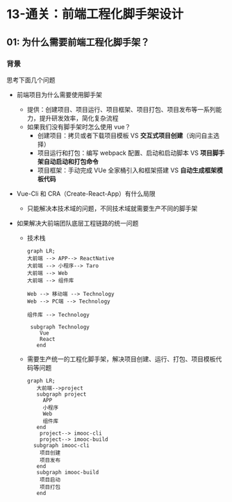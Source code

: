 # 13-通关：前端工程化脚手架设计

## 01: 为什么需要前端工程化脚手架？

### 背景

思考下面几个问题

* 前端项目为什么需要使用脚手架

  * 提供：创建项目、项目运行、项目框架、项目打包、项目发布等一系列能力，提升研发效率，简化复杂流程
  * 如果我们没有脚手架时怎么使用 vue？
    * 创建项目：拷贝或者下载项目模板 VS **交互式项目创建**（询问自主选择）
    * 项目运行和打包：编写 webpack 配置、启动和启动脚本 VS **项目脚手架自动启动和打包命令**
    * 项目框架：手动完成 VUe 全家桶引入和框架搭建 VS **自动生成框架模板代码**

* Vue-Cli 和 CRA（Create-React-App）有什么局限

  * 只能解决本技术域的问题，不同技术域就需要生产不同的脚手架

* 如果解决大前端团队底层工程链路的统一问题

  * 技术栈

    ```mermaid
    graph LR;
    大前端 --> APP--> ReactNative
    大前端 --> 小程序--> Taro
    大前端 --> Web
    大前端 --> 组件库
    
    Web --> 移动端 --> Technology
    Web --> PC端 --> Technology
    
    组件库 --> Technology
    
     subgraph Technology
        Vue
        React
       end
    ```

    

  * 需要生产统一的工程化脚手架，解决项目创建、运行、打包、项目模板代码等问题

    ```mermaid
    graph LR;
       大前端-->project
       subgraph project
         APP
         小程序
         Web
         组件库
       end
        project--> imooc-cli
        project--> imooc-build
      subgraph imooc-cli
        项目创建
        项目发布
       end
       subgraph imooc-build
        项目启动
        项目打包
       end
    ```

    











































